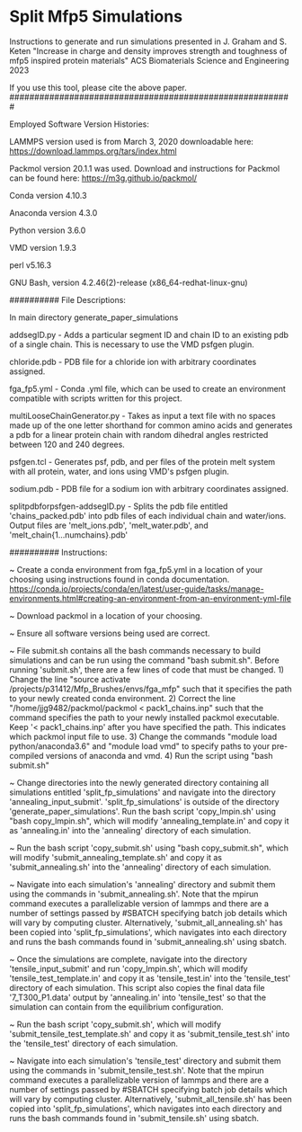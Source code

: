 # Split Mfp5 Simulations
Instructions to generate and run simulations presented in J. Graham and S. Keten "Increase in charge and density improves strength and toughness of mfp5 inspired protein materials" ACS Biomaterials Science and Engineering 2023

If you use this tool, please cite the above paper.
#########################################################

Employed Software Version Histories:

LAMMPS version used is from March 3, 2020 downloadable here: https://download.lammps.org/tars/index.html

Packmol version 20.1.1 was used. Download and instructions for Packmol can be found here: https://m3g.github.io/packmol/

Conda version 4.10.3

Anaconda version 4.3.0

Python version 3.6.0

VMD version 1.9.3

perl v5.16.3

GNU Bash, version 4.2.46(2)-release (x86_64-redhat-linux-gnu)

########## File Descriptions:

In main directory generate_paper_simulations

addsegID.py - Adds a particular segment ID and chain ID to an existing pdb of a single chain. This is necessary to use the VMD psfgen plugin.

chloride.pdb - PDB file for a chloride ion with arbitrary coordinates assigned.

fga_fp5.yml - Conda .yml file, which can be used to create an environment compatible with scripts written for this project.

multiLooseChainGenerator.py - Takes as input a text file with no spaces made up of the one letter shorthand for common amino acids and generates a pdb for a linear protein chain with random dihedral angles restricted between 120 and 240 degrees.

psfgen.tcl - Generates psf, pdb, and per files of the protein melt system with all protein, water, and ions using VMD's psfgen plugin.

sodium.pdb - PDB file for a sodium ion with arbitrary coordinates assigned.

splitpdbforpsfgen-addsegID.py - Splits the pdb file entitled 'chains_packed.pdb' into pdb files of each individual chain and water/ions. Output files are 'melt_ions.pdb', 'melt_water.pdb', and 'melt_chain{1...numchains}.pdb'

########## Instructions:

~ Create a conda environment from fga_fp5.yml in a location of your choosing using instructions found in conda documentation. https://conda.io/projects/conda/en/latest/user-guide/tasks/manage-environments.html#creating-an-environment-from-an-environment-yml-file

~ Download packmol in a location of your choosing.

~ Ensure all software versions being used are correct.

~ File submit.sh contains all the bash commands necessary to build simulations and can be run using the command "bash submit.sh". Before running 'submit.sh', there are a few lines of code that must be changed. 1) Change the line "source activate /projects/p31412/Mfp_Brushes/envs/fga_mfp" such that it specifies the path to your newly created conda environment. 2) Correct the line "/home/jjg9482/packmol/packmol < pack1_chains.inp" such that the command specifies the path to your newly installed packmol executable. Keep '< pack1_chains.inp' after you have specified the path. This indicates which packmol input file to use. 3) Change the commands "module load python/anaconda3.6" and "module load vmd" to specify paths to your pre-compiled versions of anaconda and vmd. 4) Run the script using "bash submit.sh"

~ Change directories into the newly generated directory containing all simulations entitled 'split_fp_simulations' and navigate into the directory 'annealing_input_submit'. 'split_fp_simulations' is outside of the directory 'generate_paper_simulations'. Run the bash script 'copy_lmpin.sh' using "bash copy_lmpin.sh", which will modify 'annealing_template.in' and copy it as 'annealing.in' into the 'annealing' directory of each simulation.

~ Run the bash script 'copy_submit.sh' using "bash copy_submit.sh", which will modify 'submit_annealing_template.sh' and copy it as 'submit_annealing.sh' into the 'annealing' directory of each simulation.

~ Navigate into each simulation's 'annealing' directory and submit them using the commands in 'submit_annealing.sh'. Note that the mpirun command executes a parallelizable version of lammps and there are a number of settings passed by #SBATCH specifying batch job details which will vary by computing cluster. Alternatively, 'submit_all_annealing.sh' has been copied into 'split_fp_simulations', which navigates into each directory and runs the bash commands found in 'submit_annealing.sh' using sbatch.

~ Once the simulations are complete, navigate into the directory 'tensile_input_submit' and run 'copy_lmpin.sh', which will modify 'tensile_test_template.in' and copy it as 'tensile_test.in' into the 'tensile_test' directory of each simulation. This script also copies the final data file '7_T300_P1.data' output by 'annealing.in' into 'tensile_test' so that the simulation can contain from the equilibrium configuration.

~ Run the bash script 'copy_submit.sh', which will modify 'submit_tensile_test_template.sh' and copy it as 'submit_tensile_test.sh' into the 'tensile_test' directory of each simulation.

~ Navigate into each simulation's 'tensile_test' directory and submit them using the commands in 'submit_tensile_test.sh'. Note that the mpirun command executes a parallelizable version of lammps and there are a number of settings passed by #SBATCH specifying batch job details which will vary by computing cluster. Alternatively, 'submit_all_tensile.sh' has been copied into 'split_fp_simulations', which navigates into each directory and runs the bash commands found in 'submit_tensile.sh' using sbatch.

